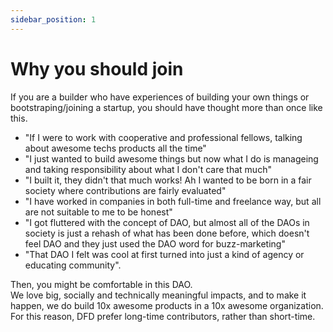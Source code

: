```yaml
---
sidebar_position: 1
---
```


# Why you should join

If you are a builder who have experiences of building your own things or bootstraping/joining a startup, you should have thought more than once like this. 
- "If I were to work with cooperative and professional fellows, talking about awesome techs products all the time"
- "I just wanted to build awesome things but now what I do is manageing and taking responsibility about what I don't care that much"
- "I built it, they didn't that much works! Ah I wanted to be born in a fair society where contributions are fairly evaluated"
- "I have worked in companies in both full-time and freelance way, but all are not suitable to me to be honest"
- "I got fluttered with the concept of DAO, but almost all of the DAOs in society is just a rehash of what has been done before, which doesn't feel DAO and they just used the DAO word for buzz-marketing"
- "That DAO I felt was cool at first turned into just a kind of agency or educating community".<br />

Then, you might be comfortable in this DAO.<br />
We love big, socially and technically meaningful impacts, and to make it happen, we do build 10x awesome products in a 10x awesome organization.<br />
For this reason, DFD prefer long-time contributors, rather than short-time.
